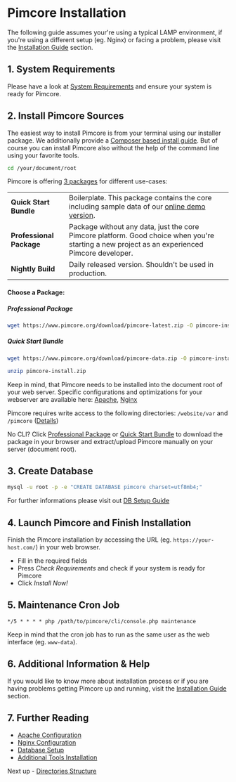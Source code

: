 # Pimcore Installation

The following guide assumes your're using a typical LAMP environment, if you're using a different setup (eg. Nginx) or facing a problem, please visit the [Installation Guide](../13_Installation_and_Upgrade/README.md) section.

## 1. System Requirements
Please have a look at [System Requirements](../13_Installation_and_Upgrade/01_System_Requirements.md) and ensure your system is ready for Pimcore. 

## 2. Install Pimcore Sources
The easiest way to install Pimcore is from your terminal using our installer package. We additionally provide a [Composer based install guide](../13_Installation_and_Upgrade/03_System_Setup_and_Hosting/04_Composer_Install.md). But of course you can install Pimcore also without the help of the command line using your favorite tools.
```bash
cd /your/document/root
```

Pimcore is offering [3 packages](https://www.pimcore.org/download) for different use-cases: 

|  |  |
|--------------------------|-----------------------------------------------------------------------------------------------------------------|
| **Quick Start Bundle**   | Boilerplate. This package contains the core including sample data of our [online demo version](http://demo.pimcore.org).  |
| **Professional Package** | Package without any data, just the core Pimcore platform. Good choice when you're starting a new project as an experienced Pimcore developer.           |
| **Nightly Build**        | Daily released version. Shouldn't be used in production.                                        |


#### Choose a Package: 
##### Professional Package
```bash
wget https://www.pimcore.org/download/pimcore-latest.zip -O pimcore-install.zip
```

##### Quick Start Bundle
```bash
wget https://www.pimcore.org/download/pimcore-data.zip -O pimcore-install.zip
```

```bash
unzip pimcore-install.zip
```

Keep in mind, that Pimcore needs to be installed into the document root of your web server. Specific configurations and optimizations for your webserver are available here: [Apache](../13_Installation_and_Upgrade/03_System_Setup_and_Hosting/01_Apache_Configuration.md), [Nginx](../13_Installation_and_Upgrade/03_System_Setup_and_Hosting/02_Nginx_Configuration.md)

Pimcore requires write access to the following directories: `/website/var` and `/pimcore` ([Details](../13_Installation_and_Upgrade/03_System_Setup_and_Hosting/03_File_Permissions.md)) 

No CLI? Click [Professional Package](https://www.pimcore.org/download/pimcore-latest.zip) or [Quick Start Bundle](https://www.pimcore.org/download/pimcore-data.zip) to download the package in your browser and extract/upload Pimcore manually on your server (document root). 


## 3. Create Database
```bash
mysql -u root -p -e "CREATE DATABASE pimcore charset=utf8mb4;"
```

For further informations please visit out [DB Setup Guide](../13_Installation_and_Upgrade/03_System_Setup_and_Hosting/05_DB_Setup.md)

## 4. Launch Pimcore and Finish Installation
Finish the Pimcore installation by accessing the URL (eg. `https://your-host.com/`) in your web browser. 
- Fill in the required fields 
- Press *Check Requirements* and check if your system is ready for Pimcore
- Click *Install Now!* 


## 5. Maintenance Cron Job
```
*/5 * * * * php /path/to/pimcore/cli/console.php maintenance
```
Keep in mind that the cron job has to run as the same user as the web interface (eg. `www-data`).

## 6. Additional Information & Help
If you would like to know more about installation process or if you are having problems getting Pimcore up and running, visit 
the [Installation Guide](../13_Installation_and_Upgrade/README.md) section.

## 7. Further Reading
- [Apache Configuration](../13_Installation_and_Upgrade/03_System_Setup_and_Hosting/01_Apache_Configuration.md)
- [Nginx Configuration](../13_Installation_and_Upgrade/03_System_Setup_and_Hosting/03_Nginx_Configuration.md)
- [Database Setup](../13_Installation_and_Upgrade/03_System_Setup_and_Hosting/05_DB_Setup.md)
- [Additional Tools Installation](../13_Installation_and_Upgrade/03_System_Setup_and_Hosting/06_Additional_Tools_Installation.md)

Next up - [Directories Structure](./02_Directories_Structure.md)